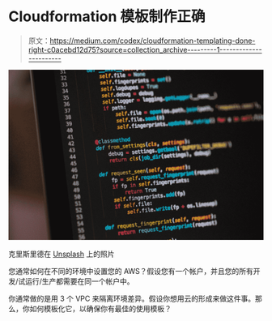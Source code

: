 # Cloudformation 模板制作正确

> 原文：<https://medium.com/codex/cloudformation-templating-done-right-c0acebd12d75?source=collection_archive---------1----------------------->

![](img/ad354076c6ab6da65e3e940c95cab0af.png)

克里斯里德在 [Unsplash](https://unsplash.com?utm_source=medium&utm_medium=referral) 上的照片

您通常如何在不同的环境中设置您的 AWS？假设您有一个帐户，并且您的所有开发/试运行/生产都需要在同一个帐户中。

你通常做的是用 3 个 VPC 来隔离环境差异。假设你想用云的形成来做这件事。那么，你如何模板化它，以确保你有最佳的使用模板？